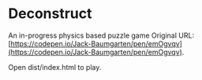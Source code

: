 # Deconstruct
An in-progress physics based puzzle game
Original URL: [https://codepen.io/Jack-Baumgarten/pen/emOgvqv](https://codepen.io/Jack-Baumgarten/pen/emOgvqv).

Open dist/index.html to play.
